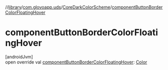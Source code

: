 //[library](../../../index.md)/[com.glovoapp.uds](../index.md)/[CoreDarkColorScheme](index.md)/[componentButtonBorderColorFloatingHover](component-button-border-color-floating-hover.md)

# componentButtonBorderColorFloatingHover

[androidJvm]\
open override val [componentButtonBorderColorFloatingHover](component-button-border-color-floating-hover.md): [Color](https://developer.android.com/reference/kotlin/androidx/compose/ui/graphics/Color.html)
